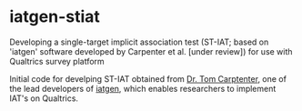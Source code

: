 # iatgen-stiat
Developing a single-target implicit association test (ST-IAT; based on 'iatgen' software developed by Carpenter et al. [under review]) for use with Qualtrics survey platform

Initial code for develping ST-IAT obtained from [Dr. Tom Carptenter](http://spu.edu/academics/school-of-psychology-family-community/faculty-and-staff/thomas-carpenter-profile), one of the lead developers of [iatgen](https://iatgen.wordpress.com/), which enables researchers to implement IAT's on Qualtrics.

